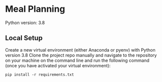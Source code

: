 # Meal Planning
Python version: 3.8


## Local Setup

Create a new virtual environment (either Anaconda or pyenv) with Python version 3.8
Clone the project repo manually and navigate to the repository on your machine on the command line and run the following command
(once you have activated your virtual environment): <br>

``pip install -r requirements.txt``
